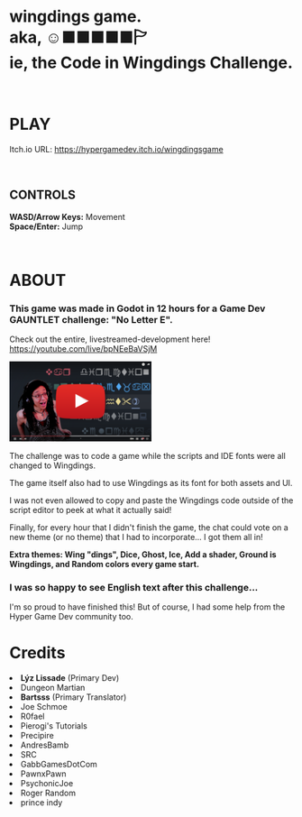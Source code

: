 # wingdings game.<br>aka, ☺︎■︎■︎■︎■︎■︎🏱︎<br>ie, the Code in Wingdings Challenge.
<p><br></p>

# PLAY
Itch.io URL: <a href="https://hypergamedev.itch.io/wingdingsgame" target="_blank">https://hypergamedev.itch.io/wingdingsgame</a>
<p><br></p>
<h2 class="text-center"><strong>CONTROLS</strong></h2>
<p class="text-center"><strong>WASD/Arrow Keys:</strong> Movement<br><strong>Space/Enter:</strong> Jump<span></span></p>
<p><br></p>

# ABOUT
<h3 class="text-center">This game was made in Godot in 12 hours for a Game Dev GAUNTLET challenge: "No Letter E".</h3>
<p class="text-center"> Check out the entire, livestreamed-development here!
<br><a style="font-family: inherit;" href="https://youtube.com/live/bpNEeBaVSjM" target="_blank">https://youtube.com/live/bpNEeBaVSjM</a></p>
<a style="font-family: inherit;" href="https://youtube.com/live/bpNEeBaVSjM" target="_blank"><img src="https://github.com/HyperGameDev/wingdingsgame/blob/main/GD%20Gauntlet%20(1).png?raw=true" alt="Livestream Thumbnail" style="width: 50%; height: auto;">
</a>

<p></p>
<p class="text-center">The challenge was to code a game while the scripts and IDE fonts were all changed to Wingdings.</p>
<p class="text-center">The game itself also had to use Wingdings as its font for both assets and UI.</p>
<p class="text-center">I was not even allowed to copy and paste the Wingdings code outside of the script editor to peek at what it actually said!</p>

<p class="text-center">Finally, for every hour that I didn't finish the game, the chat could vote on a new theme (or no theme) that I had to incorporate... I got them all in!</p>
<p class="text-center"><strong>Extra themes: Wing "dings", Dice, Ghost, Ice, Add a shader, Ground is Wingdings, and Random colors every game start.</strong></p>

<h3 class="text-center">I was so happy to see English text after this challenge...</h3>
<p class="text-center">I'm so proud to have finished this! But of course, I had some help from the Hyper Game Dev community too.</p>
<p></p>

# Credits
<li><strong>Lýz Lissade</strong> (Primary Dev)</li>
<li>Dungeon Martian</li>
<li><strong>Bartsss</strong> (Primary Translator)</li>
<li>Joe Schmoe</li>
<li>R0fael</li>
<li>Pierogi's Tutorials</li>
<li>Precipire</li>
<li>AndresBamb</li>
<li>SRC</li>
<li>GabbGamesDotCom</li>
<li>PawnxPawn</li>
<li>PsychonicJoe</li>
<li>Roger Random</li>
<li>prince indy</li>


